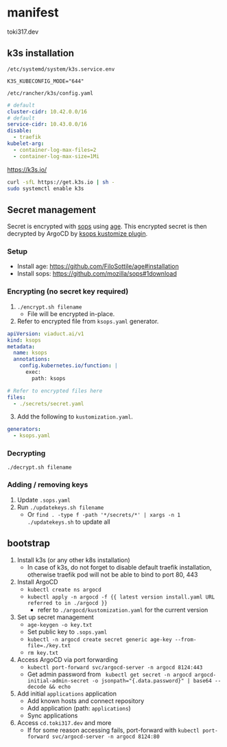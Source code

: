 # manifest

toki317.dev

## k3s installation

`/etc/systemd/system/k3s.service.env`
```
K3S_KUBECONFIG_MODE="644"
```

`/etc/rancher/k3s/config.yaml`
```yaml
# default
cluster-cidr: 10.42.0.0/16
# default
service-cidr: 10.43.0.0/16
disable:
  - traefik
kubelet-arg:
  - container-log-max-files=2
  - container-log-max-size=1Mi
```

https://k3s.io/
```sh
curl -sfL https://get.k3s.io | sh -
sudo systemctl enable k3s
```

## Secret management

Secret is encrypted with [sops](https://github.com/mozilla/sops#encrypting-using-age) using [age](https://github.com/FiloSottile/age).
This encrypted secret is then decrypted by ArgoCD by [ksops kustomize plugin](https://github.com/viaduct-ai/kustomize-sops#argo-cd-integration-).

### Setup

- Install age: https://github.com/FiloSottile/age#installation
- Install sops: https://github.com/mozilla/sops#1download

### Encrypting (no secret key required)

1. `./encrypt.sh filename`
   - File will be encrypted in-place.
2. Refer to encrypted file from `ksops.yaml` generator.

```yaml
apiVersion: viaduct.ai/v1
kind: ksops
metadata:
  name: ksops
  annotations:
    config.kubernetes.io/function: |
      exec:
        path: ksops

# Refer to encrypted files here
files:
  - ./secrets/secret.yaml
```

3. Add the following to `kustomization.yaml`.

```yaml
generators:
  - ksops.yaml
```

### Decrypting

`./decrypt.sh filename`

### Adding / removing keys

1. Update `.sops.yaml`
2. Run `./updatekeys.sh filename`
   - Or `find . -type f -path '*/secrets/*' | xargs -n 1 ./updatekeys.sh` to update all

## bootstrap

1. Install k3s (or any other k8s installation)
   - In case of k3s, do not forget to disable default traefik installation, otherwise traefik pod will not be able to bind to port 80, 443
2. Install ArgoCD
   - `kubectl create ns argocd`
   - `kubectl apply -n argocd -f {{ latest version install.yaml URL referred to in ./argocd }}`
     - refer to `./argocd/kustomization.yaml` for the current version
3. Set up secret management
   - `age-keygen -o key.txt`
   - Set public key to `.sops.yaml`
   - `kubectl -n argocd create secret generic age-key --from-file=./key.txt`
   - `rm key.txt`
4. Access ArgoCD via port forwarding
   - `kubectl port-forward svc/argocd-server -n argocd 8124:443`
   - Get admin password from ` kubectl get secret -n argocd argocd-initial-admin-secret -o jsonpath="{.data.password}" | base64 --decode && echo`
5. Add initial `applications` application
   - Add known hosts and connect repository
   - Add application (path: `applications`)
   - Sync applications
6. Access `cd.toki317.dev` and more
   - If for some reason accessing fails, port-forward with `kubectl port-forward svc/argocd-server -n argocd 8124:80`
